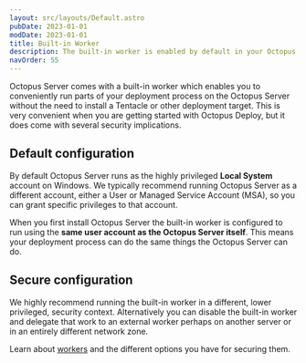 ```yaml
---
layout: src/layouts/Default.astro
pubDate: 2023-01-01
modDate: 2023-01-01
title: Built-in Worker
description: The built-in worker is enabled by default in your Octopus Server. This is very convenient when getting started with Octopus, but comes with several security implications.
navOrder: 55
---
```


Octopus Server comes with a built-in worker which enables you to conveniently run parts of your deployment process on the Octopus Server without the need to install a Tentacle or other deployment target. This is very convenient when you are getting started with Octopus Deploy, but it does come with several security implications.

## Default configuration

By default Octopus Server runs as the highly privileged **Local System** account on Windows. We typically recommend running Octopus Server as a different account, either a User or Managed Service Account (MSA), so you can grant specific privileges to that account.

When you first install Octopus Server the built-in worker is configured to run using the **same user account as the Octopus Server itself**. This means your deployment process can do the same things the Octopus Server can do.

## Secure configuration

We highly recommend running the built-in worker in a different, lower privileged, security context. Alternatively you can disable the built-in worker and delegate that work to an external worker perhaps on another server or in an entirely different network zone.

Learn about [workers](/docs/infrastructure/workers/) and the different options you have for securing them.
